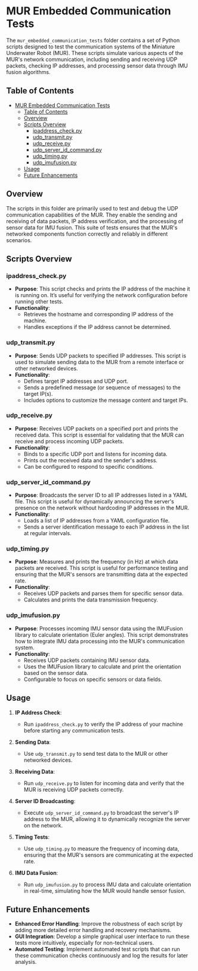# MUR Embedded Communication Tests

The `mur_embedded_communication_tests` folder contains a set of Python scripts designed to test the communication systems of the Miniature Underwater Robot (MUR). These scripts simulate various aspects of the MUR's network communication, including sending and receiving UDP packets, checking IP addresses, and processing sensor data through IMU fusion algorithms.

## Table of Contents

- [MUR Embedded Communication Tests](#mur-embedded-communication-tests)
  - [Table of Contents](#table-of-contents)
  - [Overview](#overview)
  - [Scripts Overview](#scripts-overview)
    - [ipaddress\_check.py](#ipaddress_checkpy)
    - [udp\_transmit.py](#udp_transmitpy)
    - [udp\_receive.py](#udp_receivepy)
    - [udp\_server\_id\_command.py](#udp_server_id_commandpy)
    - [udp\_timing.py](#udp_timingpy)
    - [udp\_imufusion.py](#udp_imufusionpy)
  - [Usage](#usage)
  - [Future Enhancements](#future-enhancements)

## Overview

The scripts in this folder are primarily used to test and debug the UDP communication capabilities of the MUR. They enable the sending and receiving of data packets, IP address verification, and the processing of sensor data for IMU fusion. This suite of tests ensures that the MUR's networked components function correctly and reliably in different scenarios.

## Scripts Overview

### ipaddress_check.py

- **Purpose**: This script checks and prints the IP address of the machine it is running on. It’s useful for verifying the network configuration before running other tests.
- **Functionality**:
  - Retrieves the hostname and corresponding IP address of the machine.
  - Handles exceptions if the IP address cannot be determined.

### udp_transmit.py

- **Purpose**: Sends UDP packets to specified IP addresses. This script is used to simulate sending data to the MUR from a remote interface or other networked devices.
- **Functionality**:
  - Defines target IP addresses and UDP port.
  - Sends a predefined message (or sequence of messages) to the target IP(s).
  - Includes options to customize the message content and target IPs.

### udp_receive.py

- **Purpose**: Receives UDP packets on a specified port and prints the received data. This script is essential for validating that the MUR can receive and process incoming UDP packets.
- **Functionality**:
  - Binds to a specific UDP port and listens for incoming data.
  - Prints out the received data and the sender's address.
  - Can be configured to respond to specific conditions.

### udp_server_id_command.py

- **Purpose**: Broadcasts the server ID to all IP addresses listed in a YAML file. This script is useful for dynamically announcing the server's presence on the network without hardcoding IP addresses in the MUR.
- **Functionality**:
  - Loads a list of IP addresses from a YAML configuration file.
  - Sends a server identification message to each IP address in the list at regular intervals.

### udp_timing.py

- **Purpose**: Measures and prints the frequency (in Hz) at which data packets are received. This script is useful for performance testing and ensuring that the MUR's sensors are transmitting data at the expected rate.
- **Functionality**:
  - Receives UDP packets and parses them for specific sensor data.
  - Calculates and prints the data transmission frequency.

### udp_imufusion.py

- **Purpose**: Processes incoming IMU sensor data using the IMUFusion library to calculate orientation (Euler angles). This script demonstrates how to integrate IMU data processing into the MUR's communication system.
- **Functionality**:
  - Receives UDP packets containing IMU sensor data.
  - Uses the IMUFusion library to calculate and print the orientation based on the sensor data.
  - Configurable to focus on specific sensors or data fields.

## Usage

1. **IP Address Check**:
   - Run `ipaddress_check.py` to verify the IP address of your machine before starting any communication tests.

2. **Sending Data**:
   - Use `udp_transmit.py` to send test data to the MUR or other networked devices.

3. **Receiving Data**:
   - Run `udp_receive.py` to listen for incoming data and verify that the MUR is receiving UDP packets correctly.

4. **Server ID Broadcasting**:
   - Execute `udp_server_id_command.py` to broadcast the server's IP address to the MUR, allowing it to dynamically recognize the server on the network.

5. **Timing Tests**:
   - Use `udp_timing.py` to measure the frequency of incoming data, ensuring that the MUR's sensors are communicating at the expected rate.

6. **IMU Data Fusion**:
   - Run `udp_imufusion.py` to process IMU data and calculate orientation in real-time, simulating how the MUR would handle sensor fusion.

## Future Enhancements

- **Enhanced Error Handling**: Improve the robustness of each script by adding more detailed error handling and recovery mechanisms.
- **GUI Integration**: Develop a simple graphical user interface to run these tests more intuitively, especially for non-technical users.
- **Automated Testing**: Implement automated test scripts that can run these communication checks continuously and log the results for later analysis.